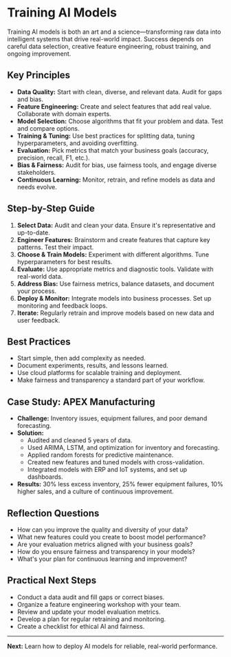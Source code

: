 # Training AI Models

Training AI models is both an art and a science—transforming raw data into intelligent systems that drive real-world impact. Success depends on careful data selection, creative feature engineering, robust training, and ongoing improvement.

## Key Principles
- **Data Quality:** Start with clean, diverse, and relevant data. Audit for gaps and bias.
- **Feature Engineering:** Create and select features that add real value. Collaborate with domain experts.
- **Model Selection:** Choose algorithms that fit your problem and data. Test and compare options.
- **Training & Tuning:** Use best practices for splitting data, tuning hyperparameters, and avoiding overfitting.
- **Evaluation:** Pick metrics that match your business goals (accuracy, precision, recall, F1, etc.).
- **Bias & Fairness:** Audit for bias, use fairness tools, and engage diverse stakeholders.
- **Continuous Learning:** Monitor, retrain, and refine models as data and needs evolve.

## Step-by-Step Guide
1. **Select Data:** Audit and clean your data. Ensure it's representative and up-to-date.
2. **Engineer Features:** Brainstorm and create features that capture key patterns. Test their impact.
3. **Choose & Train Models:** Experiment with different algorithms. Tune hyperparameters for best results.
4. **Evaluate:** Use appropriate metrics and diagnostic tools. Validate with real-world data.
5. **Address Bias:** Use fairness metrics, balance datasets, and document your process.
6. **Deploy & Monitor:** Integrate models into business processes. Set up monitoring and feedback loops.
7. **Iterate:** Regularly retrain and improve models based on new data and user feedback.

## Best Practices
- Start simple, then add complexity as needed.
- Document experiments, results, and lessons learned.
- Use cloud platforms for scalable training and deployment.
- Make fairness and transparency a standard part of your workflow.

## Case Study: APEX Manufacturing
- **Challenge:** Inventory issues, equipment failures, and poor demand forecasting.
- **Solution:**
  - Audited and cleaned 5 years of data.
  - Used ARIMA, LSTM, and optimization for inventory and forecasting.
  - Applied random forests for predictive maintenance.
  - Created new features and tuned models with cross-validation.
  - Integrated models with ERP and IoT systems, and set up dashboards.
- **Results:** 30% less excess inventory, 25% fewer equipment failures, 10% higher sales, and a culture of continuous improvement.

## Reflection Questions
- How can you improve the quality and diversity of your data?
- What new features could you create to boost model performance?
- Are your evaluation metrics aligned with your business goals?
- How do you ensure fairness and transparency in your models?
- What's your plan for continuous learning and improvement?

## Practical Next Steps
- Conduct a data audit and fill gaps or correct biases.
- Organize a feature engineering workshop with your team.
- Review and update your model evaluation metrics.
- Develop a plan for regular retraining and monitoring.
- Create a checklist for ethical AI and fairness.

---
**Next:** Learn how to deploy AI models for reliable, real-world performance.